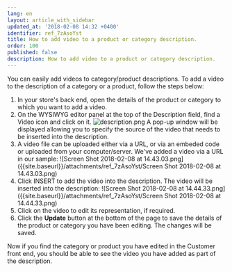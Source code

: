 ```yaml
---
lang: en
layout: article_with_sidebar
updated_at: '2018-02-08 14:32 +0400'
identifier: ref_7zAsoYst
title: How to add video to a product or category description.
order: 100
published: false
description: How to add video to a product or category description.
---
```

You can easily add videos to category/product descriptions. To add a video to the description of a category or a product, follow the steps below:

1.  In your store's back end, open the details of the product or category to which you want to add a video. 
2.  On the WYSIWYG editor panel at the top of the Description field, find a Video icon and click on it.
    ![description.png]({{site.baseurl}}/attachments/ref_7zAsoYst/description.png)
    A pop-up window will be displayed allowing you to specify the source of the video that needs to be inserted into the description.  
3.  A video file can be uploaded either via a URL, or via an embeded code or uploaded from your computer/server. We've added a video via a URL in our sample:
![Screen Shot 2018-02-08 at 14.43.03.png]({{site.baseurl}}/attachments/ref_7zAsoYst/Screen Shot 2018-02-08 at 14.43.03.png)
4.  Click INSERT to add the video into the description. The video will be inserted into the description:
    ![Screen Shot 2018-02-08 at 14.44.33.png]({{site.baseurl}}/attachments/ref_7zAsoYst/Screen Shot 2018-02-08 at 14.44.33.png)
5.  Click on the video to edit its representation, if required. 
6.  Click the **Update** button at the bottom of the page to save the details of the product or category you have been editing. The changes will be saved. 

Now if you find the category or product you have edited in the Customer front end, you should be able to see the video you have added as part of the description.
